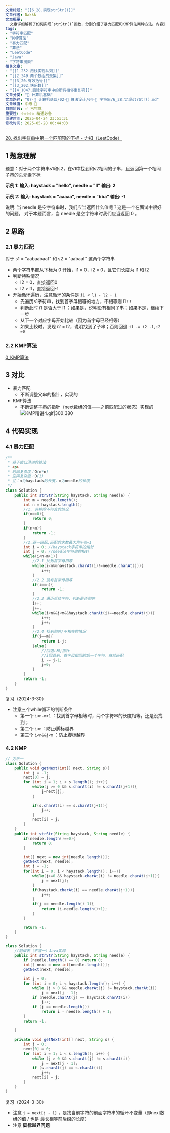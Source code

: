 ```yaml
---
文章标题: "[[6_28.实现strStr()]]" 
文章作者: Dakkk
文章概要: |
  文章详细解析了如何实现`strStr()`函数，分别介绍了暴力匹配和KMP算法两种方法。内容涵盖题意理解、两种算法的思路对比，并提供了详细的Java代码实现，着重强调了时间和空间复杂度以及边界条件处理。
tags:
- "字符串匹配"
- "KMP算法"
- "暴力匹配"
- "算法"
- "LeetCode"
- "Java"
- "字符串搜索"
相关文章:
- "[[1_232.用栈实现队列]]"
- "[[2_349.两个数组的交集]]"
- "[[3_20.有效括号]]"
- "[[3_202.快乐数]]"
- "[[4_1047.删除字符串中的所有相邻重复项]]"
文章分类: "📐 计算机基础"
文章路径: "07-📐 计算机基础/02-🧮 算法设计/04-🎯 字符串/6_28.实现strStr().md"
文章难度: 中级 🌳
目前阶段: ✅ 已完成
重要性: ⭐⭐⭐⭐⭐ 精通必备
创建时间: 2025-04-24 23:51:31
修改时间: 2025-05-28 00:44:03
---
```


[28. 找出字符串中第一个匹配项的下标 - 力扣（LeetCode）](https://leetcode.cn/problems/find-the-index-of-the-first-occurrence-in-a-string/)

## 1 题意理解

题意：对于两个字符串s1和s2，在s1中找到和s2相同的子串，且返回第一个相同子串的头元素下标

**示例 1: 输入: haystack = "hello", needle = "ll" 输出: 2**

**示例 2: 输入: haystack = "aaaaa", needle = "bba" 输出: -1**

说明: 当 needle 是空字符串时，我们应当返回什么值呢？这是一个在面试中很好的问题。 对于本题而言，当 needle 是空字符串时我们应当返回 0 。

## 2 思路

### 2.1 暴力匹配

对于 s1 = "aabaabaaf" 和 s2 = "aabaaf" 这两个字符串
- 两个字符串都从下标为 0 开始，i1 = 0，i2 = 0，且它们长度为 l1 和 l2
- 判断特殊情况
	- l2 = 0，直接返回0
	- l2 > l1，直接返回-1
- 开始循环遍历，注意循环的条件是 `i1 < l1 - l2 + 1`
	- 先遍历s1字符串，找到首字母相等的地方，不相等则 i1++
	- 判断此时 i1 是否大于 l1 ；如果是，说明没有相同子串；如果不是，继续下一步
	- 从下一个对应字母开始比较（因为首字母已经相等）
	- 如果比较时，发现 i2 = l2，说明找到了子串；否则回退 `i1 -= i2 -1,i2 =0`

### 2.2 KMP算法

[0_KMP算法](0_KMP算法.md)
## 3 对比

- 暴力匹配
	- 不断调整父串的指针，实现的
- KMP算法
	- 不断调整子串的指针（next数组的值——之前匹配过的状态）实现的![KMP精讲4.gif|300|380](https://my-obsidian-image.oss-cn-guangzhou.aliyuncs.com/2024/04/26dde3bfb2dc6fe5c8026c9dcfe4fca9.gif)
## 4 代码实现

### 4.1 暴力匹配

```java
/**
 * 基于窗口滑动的算法
 * <p>
 * 时间复杂度：O(m*n)
 * 空间复杂度：O(1)
 * 注：n为haystack的长度，m为needle的长度
 */
class Solution {
    public int strStr(String haystack, String needle) {
        int m = needle.length();
        int n = haystack.length();
        //1. 先排除不符合的情况
        if(m==0){
            return 0;
        }
        if(n<m){
            return -1;
        }
        //2.逐一匹配,匹配的次数最大为n-m+1
        int i = 0; //haystack字符串的指针
        int j = 0; //needle字符串的指针
        while(i<n-m+1){
            //2.1 找到首字母相等
            while(i<n&&haystack.charAt(i)!=needle.charAt(j)){
                i++;
            }
            //2.2 没有首字母相等
            if(i==n){
                return -1;
            }
            //2.3 遍历后续字符，判断是否相等
            i++;
            j++;
            while(i<n&&j<m&&haystack.charAt(i)==needle.charAt(j)){
                i++;
                j++;
            }
            //2.4 找到相等/不相等的情况
            if(j==m){
                return i-j;
            }else{
                //回退i和j指针
                //i回退到，首字母相同的后一个字符，继续匹配
                i -= j-1;
                j=0;
            }
        }
        return -1;
    }
}
```

复习（2024-3-30）
- 注意三个while循环的判断条件
	- 第一个 `i<n-m+1` ：找到首字母相等时，两个字符串的长度相等，还是没找到；
	- 第二个 `i<n`：防止i脚标越界
	- 第三个 `i<n&&j<m` ：防止脚标越界

### 4.2 KMP

```java
// 方法一
class Solution {
    public void getNext(int[] next, String s){
        int j = -1;
        next[0] = j;
        for (int i = 1; i < s.length(); i++){
            while(j >= 0 && s.charAt(i) != s.charAt(j+1)){
                j=next[j];
            }

            if(s.charAt(i) == s.charAt(j+1)){
                j++;
            }
            next[i] = j;
        }
    }
    public int strStr(String haystack, String needle) {
        if(needle.length()==0){
            return 0;
        }

        int[] next = new int[needle.length()];
        getNext(next, needle);
        int j = -1;
        for(int i = 0; i < haystack.length(); i++){
            while(j>=0 && haystack.charAt(i) != needle.charAt(j+1)){
                j = next[j];
            }
            if(haystack.charAt(i) == needle.charAt(j+1)){
                j++;
            }
            if(j == needle.length()-1){
                return (i-needle.length()+1);
            }
        }

        return -1;
    }
}
```

```java
class Solution {
    //前缀表（不减一）Java实现
    public int strStr(String haystack, String needle) {
        if (needle.length() == 0) return 0;
        int[] next = new int[needle.length()];
        getNext(next, needle);

        int j = 0;
        for (int i = 0; i < haystack.length(); i++) {
            while (j > 0 && needle.charAt(j) != haystack.charAt(i)) 
                j = next[j - 1];
            if (needle.charAt(j) == haystack.charAt(i)) 
                j++;
            if (j == needle.length()) 
                return i - needle.length() + 1;
        }
        return -1;

    }
    
    private void getNext(int[] next, String s) {
        int j = 0;
        next[0] = 0;
        for (int i = 1; i < s.length(); i++) {
            while (j > 0 && s.charAt(j) != s.charAt(i)) 
                j = next[j - 1];
            if (s.charAt(j) == s.charAt(i)) 
                j++;
            next[i] = j; 
        }
    }
}
```

复习（2024-3-30）
- 注意 `j = next[j - 1]` ，是找当前字符的前面字符串的循环不变量（即next数组的值 / 也是 最长相等前后缀的长度）
- 注意 **脚标越界问题**